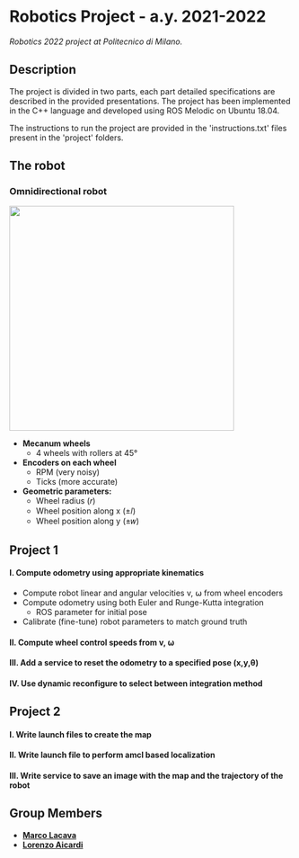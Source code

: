 # Robotics Project - a.y. 2021-2022
_Robotics 2022 project at Politecnico di Milano._

## Description
The project is divided in two parts, each part detailed specifications are described in the provided presentations. The project has been implemented in the C++ language and developed using ROS Melodic on Ubuntu 18.04.

The instructions to run the project are provided in the 'instructions.txt' files present in the 'project' folders.

## The robot
### Omnidirectional robot
<img src="https://user-images.githubusercontent.com/61839160/194611799-1fa060d2-9e18-4bf9-adc7-d50c443839e7.png" width="400">

- **Mecanum wheels**
  - 4 wheels with rollers at 45°
- **Encoders on each wheel**
  - RPM (very noisy)
  - Ticks (more accurate)
- **Geometric parameters:**
  - Wheel radius (𝑟)
  - Wheel position along x (±𝑙)
  - Wheel position along y (±𝑤)

## Project 1
#### I. Compute odometry using appropriate kinematics
- Compute robot linear and angular velocities v, ⍵ from wheel encoders
- Compute odometry using both Euler and Runge-Kutta integration
  - ROS parameter for initial pose
- Calibrate (fine-tune) robot parameters to match ground truth
#### II. Compute wheel control speeds from v, ⍵
#### III. Add a service to reset the odometry to a specified pose (x,y,θ)
#### IV. Use dynamic reconfigure to select between integration method

## Project 2
#### I. Write launch files to create the map
#### II. Write launch file to perform amcl based localization
#### III. Write service to save an image with the map and the trajectory of the robot

## Group Members
- [__Marco Lacava__](https://github.com/LacavaMarco)
- [__Lorenzo Aicardi__](https://github.com/LorenzoAicardi)
